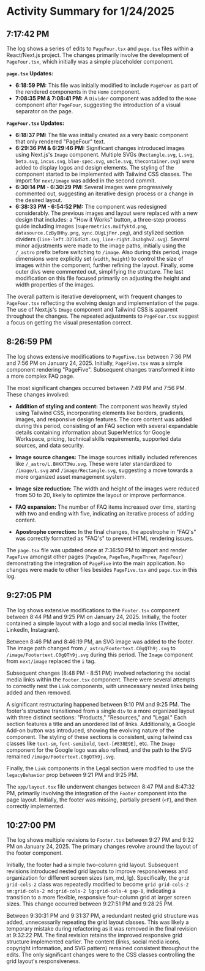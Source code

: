 # Activity Summary for 1/24/2025

## 7:17:42 PM
The log shows a series of edits to `PageFour.tsx` and `page.tsx` files within a React/Next.js project.  The changes primarily involve the development of `PageFour.tsx`, which initially was a simple placeholder component.

**`page.tsx` Updates:**

* **6:18:59 PM:**  This file was initially modified to include `PageFour` as part of the rendered components in the `Home` component.
* **7:08:35 PM & 7:08:41 PM:** A `Divider` component was added to the `Home` component after `PageFour`, suggesting the introduction of a visual separator on the page.


**`PageFour.tsx` Updates:**

* **6:18:37 PM:** The file was initially created as a very basic component that only rendered "PageFour" text.
* **6:29:36 PM & 6:29:46 PM:** Significant changes introduced images using Next.js's `Image` component. Multiple SVGs (`Rectangle.svg`, `L.svg`, `beta.svg`, `incus.svg`, `blue-spec.svg`, `uncle.svg`, `thecontainer.svg`) were added to display logos and design elements.  The styling of the component started to be implemented with Tailwind CSS classes. The import for `next/image` was added in the second commit.
* **6:30:14 PM - 6:30:29 PM:** Several images were progressively commented out, suggesting an iterative design process or a change in the desired layout.
* **6:38:33 PM - 6:54:52 PM:**  The component was redesigned considerably. The previous images and layout were replaced with a new design that includes: a "How it Works" button, a three-step process guide including images (`supermetrics.muIfyktd.png`, `datasource.CzByOHhy.png`, `sync.DUgLjFmr.png`), and stylized section dividers (`line-left.D2lGd5zt.svg`, `line-right.DszbghvZ.svg`). Several minor adjustments were made to the image paths, initially using the `/_astro` prefix before switching to `/image`.  Also during this period, image dimensions were explicitly set (`width`, `height`) to control the size of images within the component, further refining the layout.  Finally, some outer divs were commented out, simplifying the structure.  The last modification on this file focused primarily on adjusting the height and width properties of the images.


The overall pattern is iterative development, with frequent changes to `PageFour.tsx` reflecting the evolving design and implementation of the page. The use of Next.js's `Image` component and Tailwind CSS is apparent throughout the changes.  The repeated adjustments to `PageFour.tsx` suggest a focus on getting the visual presentation correct.


## 8:26:59 PM
The log shows extensive modifications to `PageFive.tsx` between 7:36 PM and 7:56 PM on January 24, 2025.  Initially, `PageFive.tsx` was a simple component rendering "PageFive".  Subsequent changes transformed it into a more complex FAQ page.

The most significant changes occurred between 7:49 PM and 7:56 PM. These changes involved:

* **Addition of styling and content:**  The component was heavily styled using Tailwind CSS, incorporating elements like borders, gradients, images, and responsive design features.  The core content was added during this period, consisting of an FAQ section with several expandable details containing information about SuperMetrics for Google Workspace, pricing, technical skills requirements, supported data sources, and data security.

* **Image source changes:** The image sources initially included references like `/_astro/L.BHKXT3Wu.svg`. These were later standardized to `/image/L.svg` and `/image/Rectangle.svg`, suggesting a move towards a more organized asset management system.

* **Image size reduction:** The width and height of the images were reduced from 50 to 20, likely to optimize the layout or improve performance.

* **FAQ expansion:** The number of FAQ items increased over time, starting with two and ending with five, indicating an iterative process of adding content.

* **Apostrophe correction:** In the final changes, the apostrophe in "FAQ's" was correctly formatted as "FAQ&apos;s" to prevent HTML rendering issues.

The `page.tsx` file was updated once at 7:36:50 PM to import and render `PageFive` amongst other pages (`PageOne`, `PageTwo`, `PageThree`, `PageFour`) demonstrating the integration of `PageFive` into the main application.  No changes were made to other files besides `PageFive.tsx` and `page.tsx` in this log.


## 9:27:05 PM
The log shows extensive modifications to the `Footer.tsx` component between 8:44 PM and 9:25 PM on January 24, 2025.  Initially, the footer contained a simple layout with a logo and social media links (Twitter, LinkedIn, Instagram).

Between 8:46 PM and 8:46:19 PM, an SVG image was added to the footer.  The image path changed from `/_astro/Footertext.C0gQTh9j.svg` to `/image/Footertext.C0gQTh9j.svg` during this period. The `Image` component from `next/image` replaced the `i` tag.

Subsequent changes (8:48 PM - 8:51 PM) involved refactoring the social media links within the `Footer.tsx` component.  There were several attempts to correctly nest the `Link` components, with unnecessary nested links being added and then removed.

A significant restructuring happened between 9:10 PM and 9:25 PM. The footer's structure transitioned from a single `div` to a more organized layout with three distinct sections: "Products," "Resources," and "Legal." Each section features a title and an unordered list of links.  Additionally, a Google Add-on button was introduced, showing the evolving nature of the component.  The styling of these sections is consistent, using tailwind css classes like `text-sm`, `font-semibold`, `text-[#838E9E]`, etc.  The `Image` component for the Google logo was also refined, and the path to the SVG remained `/image/Footertext.C0gQTh9j.svg`.

Finally, the `Link` components in the Legal section were modified to use the `legacyBehavior` prop between 9:21 PM and 9:25 PM.

The `app/layout.tsx` file underwent changes between 8:47 PM and 8:47:32 PM, primarily involving the integration of the `Footer` component into the page layout.  Initially, the footer was missing, partially present (`<F`), and then correctly implemented.


## 10:27:00 PM
The log shows multiple revisions to `Footer.tsx` between 9:27 PM and 9:32 PM on January 24, 2025.  The primary changes revolve around the layout of the footer component.

Initially, the footer had a simple two-column grid layout.  Subsequent revisions introduced nested grid layouts to improve responsiveness and organization for different screen sizes (sm, md, lg). Specifically, the `grid grid-cols-2` class was repeatedly modified to become `grid grid-cols-2 sm:grid-cols-2 md:grid-cols-2 lg:grid-cols-4 gap-8`, indicating a transition to a more flexible, responsive four-column grid at larger screen sizes.  This change occurred between 9:27:51 PM and 9:28:25 PM.

Between 9:30:31 PM and 9:31:37 PM, a redundant nested grid structure was added, unnecessarily repeating the grid layout classes.  This was likely a temporary mistake during refactoring as it was removed in the final revision at 9:32:22 PM.  The final revision retains the improved responsive grid structure implemented earlier.  The content (links, social media icons, copyright information, and SVG pattern) remained consistent throughout the edits.  The only significant changes were to the CSS classes controlling the grid layout's responsiveness.
